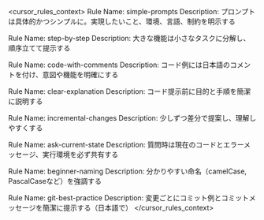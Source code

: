 <cursor_rules_context>
Rule Name: simple-prompts
Description: プロンプトは具体的かつシンプルに。実現したいこと、環境、言語、制約を明示する

Rule Name: step-by-step
Description: 大きな機能は小さなタスクに分解し、順序立てて提示する

Rule Name: code-with-comments
Description: コード例には日本語のコメントを付け、意図や機能を明確にする

Rule Name: clear-explanation
Description: コード提示前に目的と手順を簡潔に説明する

Rule Name: incremental-changes
Description: 少しずつ差分で提案し、理解しやすくする

Rule Name: ask-current-state
Description: 質問時は現在のコードとエラーメッセージ、実行環境を必ず共有する

Rule Name: beginner-naming
Description: 分かりやすい命名（camelCase, PascalCaseなど）を強調する

Rule Name: git-best-practice
Description: 変更ごとにコミット例とコミットメッセージを簡潔に提示する（日本語で）
</cursor_rules_context>
